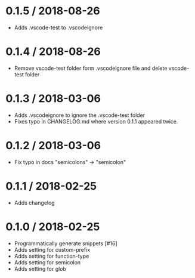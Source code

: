 0.1.5 / 2018-08-26
==================
  * Adds .vscode-test to .vscodeignore

0.1.4 / 2018-08-26
==================
  * Remove vscode-test folder form .vscodeignore file and delete vscode-test folder

0.1.3 / 2018-03-06
==================
  * Adds .vscodeignore to ignore the .vscode-test folder
  * Fixes typo in CHANGELOG.md where version 0.1.1 appeared twice.

0.1.2 / 2018-03-06
==================
  * Fix typo in docs "semicolons" -> "semicolon"

0.1.1 / 2018-02-25
==================
  * Adds changelog

0.1.0 / 2018-02-25
==================
  * Programmatically generate snippets [#16]
  * Adds setting for custom-prefix
  * Adds setting for function-type
  * Adds setting for semicolon
  * Adds setting for glob

